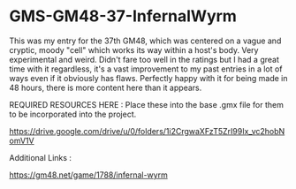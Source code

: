 # GMS-GM48-37-InfernalWyrm
 This was my entry for the 37th GM48, which was centered on a vague and cryptic, moody "cell" which works its way within a host's body. Very experimental and weird. Didn't fare too well in the ratings but I had a great time with it regardless, it's a vast improvement to my past entries in a lot of ways even if it obviously has flaws. Perfectly happy with it for being made in 48 hours, there is more content here than it appears. 

REQUIRED RESOURCES HERE : 
Place these into the base .gmx file for them to be incorporated into the project. 

https://drive.google.com/drive/u/0/folders/1i2CrgwaXFzT5ZrI99Ix_vc2hobNomV1V

Additional Links : 

https://gm48.net/game/1788/infernal-wyrm
